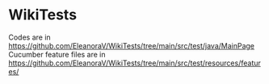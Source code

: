 # WikiTests
Codes are in https://github.com/EleanoraV/WikiTests/tree/main/src/test/java/MainPage 
Cucumber feature files are in  https://github.com/EleanoraV/WikiTests/tree/main/src/test/resources/features/
